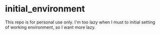 # initial_environment
This repo is for personal use only. I'm too lazy when I must to initial setting of working environment, so I want more lazy.
